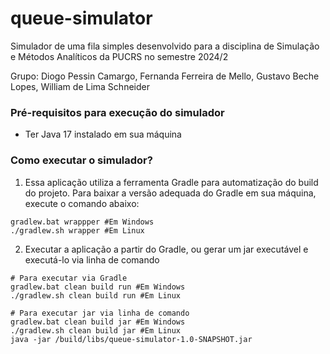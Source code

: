 # queue-simulator
Simulador de uma fila simples desenvolvido para a disciplina de Simulação e Métodos Analíticos da PUCRS no semestre 2024/2

Grupo: Diogo Pessin Camargo, Fernanda Ferreira de Mello, Gustavo Beche Lopes, William de Lima Schneider

### Pré-requisitos para execução do simulador
- Ter Java 17 instalado em sua máquina

### Como executar o simulador?
1. Essa aplicação utiliza a ferramenta Gradle para automatização do build do projeto. Para baixar a versão adequada do Gradle em sua máquina, execute o comando abaixo:
```shell
gradlew.bat wrappper #Em Windows
./gradlew.sh wrapper #Em Linux
```
2. Executar a aplicação a partir do Gradle, ou gerar um jar executável e executá-lo via linha de comando
```shell
# Para executar via Gradle
gradlew.bat clean build run #Em Windows
./gradlew.sh clean build run #Em Linux

# Para executar jar via linha de comando
gradlew.bat clean build jar #Em Windows
./gradlew.sh clean build jar #Em Linux
java -jar /build/libs/queue-simulator-1.0-SNAPSHOT.jar
```